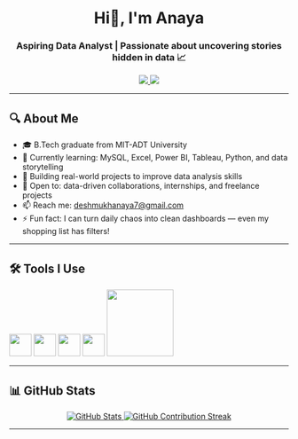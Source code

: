 <h1 align="center">Hi👋, I'm Anaya </h1>
<h3 align="center">Aspiring Data Analyst | Passionate about uncovering stories hidden in data 📈</h3>

<p align="center">
  <a href="https://www.datascienceportfol.io/deshmukhanaya7" target="_blank">
    <img src="https://img.shields.io/badge/Portfolio-Visit-blue?style=for-the-badge&logo=google-chrome" />
  </a>
  <a href="https://www.linkedin.com/in/anayadeshmukh/" target="_blank">
    <img src="https://img.shields.io/badge/LinkedIn-Anaya%20Deshmukh-blue?style=for-the-badge&logo=linkedin" />
  </a>
</p>

---

## 🔍 About Me
- 🎓 B.Tech graduate from MIT-ADT University  
- 🌱 Currently learning: MySQL, Excel, Power BI, Tableau, Python, and data storytelling  
- 🚀 Building real-world projects to improve data analysis skills  
- 🤝 Open to: data-driven collaborations, internships, and freelance projects  
- 📫 Reach me: deshmukhanaya7@gmail.com
- ⚡ Fun fact:  I can turn daily chaos into clean dashboards — even my shopping list has filters!

---
## 🛠️ Tools I Use

<p align="left">
  <img src="https://cdn.jsdelivr.net/gh/devicons/devicon/icons/github/github-original.svg" width="40" />
  <img src="https://cdn.jsdelivr.net/gh/devicons/devicon/icons/python/python-original.svg" width="40" />
  <img src="https://cdn.jsdelivr.net/gh/devicons/devicon/icons/mysql/mysql-original.svg" width="40" />
  <img src="https://upload.wikimedia.org/wikipedia/commons/c/cf/New_Power_BI_Logo.svg" width="40" />
  <img src="https://upload.wikimedia.org/wikipedia/commons/4/4b/Tableau_Logo.png" width="120" />
</p>

---

## 📊 GitHub Stats
<p align="center">
  <a href="https://github.com/AnayaDeshmukh">
    <img src="https://github-readme-stats.vercel.app/api?username=AnayaDeshmukh&show_icons=true&count_private=true&theme=tokyonight" alt="GitHub Stats" />
  </a>
  <a href="https://github.com/AnayaDeshmukh">
    <img src="https://github-readme-streak-stats.herokuapp.com/?user=AnayaDeshmukh&theme=tokyonight" alt="GitHub Contribution Streak" />
  </a>
</p>

---
